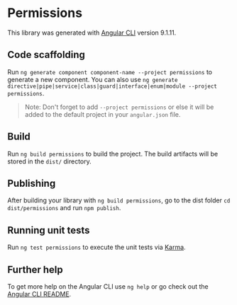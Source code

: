 # Permissions

This library was generated with [Angular CLI](https://github.com/angular/angular-cli) version 9.1.11.

## Code scaffolding

Run `ng generate component component-name --project permissions` to generate a new component. You can also use `ng generate directive|pipe|service|class|guard|interface|enum|module --project permissions`.
> Note: Don't forget to add `--project permissions` or else it will be added to the default project in your `angular.json` file. 

## Build

Run `ng build permissions` to build the project. The build artifacts will be stored in the `dist/` directory.

## Publishing

After building your library with `ng build permissions`, go to the dist folder `cd dist/permissions` and run `npm publish`.

## Running unit tests

Run `ng test permissions` to execute the unit tests via [Karma](https://karma-runner.github.io).

## Further help

To get more help on the Angular CLI use `ng help` or go check out the [Angular CLI README](https://github.com/angular/angular-cli/blob/master/README.md).

